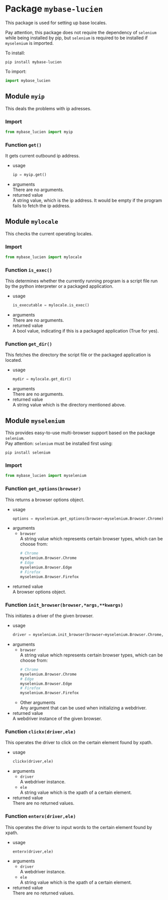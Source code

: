 # Package `mybase-lucien`
This package is used for setting up base locales.

Pay attention, this package does not require the dependency of `selenium` while being installed by pip, but `selenium` is required to be installed if `myselenium` is imported.

To install:
```shell
pip install mybase-lucien
```

To import:
```python
import mybase_lucien
```

## Module `myip`
This deals the problems with ip adresses.
### Import
```python
from mybase_lucien import myip
```
### Function `get()`
It gets current outbound ip address.
- usage
  ```python
  ip = myip.get()
  ```
- arguments  
  There are no arguments.
- returned value  
  A string value, which is the ip address. It would be empty if the program fails to fetch the ip address. 
## Module `mylocale`
This checks the current operating locales.
### Import
```python
from mybase_lucien import mylocale
```
### Function `is_exec()`
This determines whether the currently running program is a script file run by the python interpreter or a packaged application.
- usage
  ```python
  is_executable = mylocale.is_exec()
  ```
- arguments  
  There are no arguments.
- returned value  
  A bool value, indicating if this is a packaged application (True for yes).
### Function `get_dir()`
This fetches the directory the script file or the packaged application is located. 
- usage
  ```python
  mydir = mylocale.get_dir()
  ```
- arguments  
  There are no arguments.
- returned value  
  A string value which is the directory mentioned above.
## Module `myselenium`
This provides easy-to-use multi-browser support based on the package `selenium`.  
Pay attention: `selenium` must be installed first using:
```shell
pip install selenium
```
### Import
```python
from mybase_lucien import myselenium
```
### Function `get_options(browser)`
This returns a browser options object.
- usage
  ```python
  options = myselenium.get_options(browser=myselenium.Browser.Chrome)
  ```
- arguments
  - `browser`  
    A string value which represents certain browser types, which can be choose from:
    ```python
    # Chrome
    myselenium.Browser.Chrome
    # Edge
    myselenium.Browser.Edge
    # Firefox
    myselenium.Browser.Firefox
    ```
- returned value  
  A browser options object.
### Function `init_browser(browser,*args,**kwargs)`
This initiates a driver of the given browser.
- usage
  ```python
  driver = myselenium.init_browser(browser=myselenium.Browser.Chrome,'/path/to/chromedriver',options=options)
  ```
- arguments
  - `browser`  
    A string value which represents certain browser types, which can be choose from:
    ```python
    # Chrome
    myselenium.Browser.Chrome
    # Edge
    myselenium.Browser.Edge
    # Firefox
    myselenium.Browser.Firefox
    ```
  - Other arguments  
    Any argument that can be used when initializing a webdriver.
- returned value  
  A webdriver instance of the given browser.
### Function `clickx(driver,ele)`
This operates the driver to click on the certain element found by xpath.
- usage
  ```python
  clickx(driver,ele)
  ```
- arguments
  - `driver`  
    A webdriver instance.
  - `ele`  
    A string value which is the xpath of a certain element.
- returned value  
  There are no returned values.
### Function `enterx(driver,ele)`
This operates the driver to input words to the certain element found by xpath.
- usage
  ```python
  enterx(driver,ele)
  ```
- arguments
  - `driver`  
    A webdriver instance.
  - `ele`  
    A string value which is the xpath of a certain element.
- returned value  
  There are no returned values.

